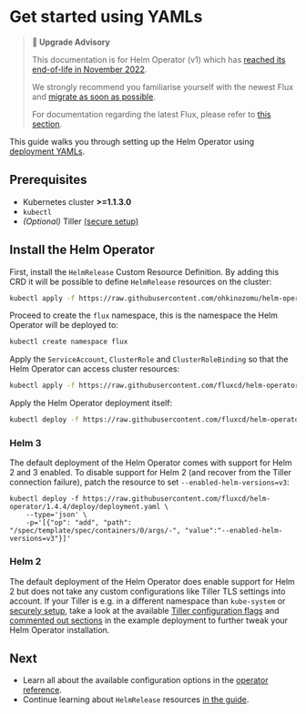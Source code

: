 # Get started using YAMLs

> **🛑 Upgrade Advisory**
>
> This documentation is for Helm Operator (v1) which has [reached its end-of-life in November 2022](https://fluxcd.io/blog/2022/10/september-2022-update/#flux-legacy-v1-retirement-plan).
>
> We strongly recommend you familiarise yourself with the newest Flux and [migrate as soon as possible](https://fluxcd.io/flux/migration/).
>
> For documentation regarding the latest Flux, please refer to [this section](https://fluxcd.io/flux/).

This guide walks you through setting up the Helm Operator using
[deployment YAMLs](https://github.com/fluxcd/helm-operator/tree/1.4.4/deploy).

## Prerequisites

- Kubernetes cluster **>=1.1.3.0**
- `kubectl`
- _(Optional)_
  Tiller [(secure setup)](https://v2.helm.sh/docs/securing_installation/)

## Install the Helm Operator

First, install the `HelmRelease` Custom Resource Definition. By adding this CRD
it will be possible to define `HelmRelease` resources on the cluster:

```sh
kubectl apply -f https://raw.githubusercontent.com/ohkinozomu/helm-operator/v1.4.5/deploy/crds.yaml
```

Proceed to create the `flux` namespace, this is the namespace the Helm Operator
will be deployed to:

```sh
kubectl create namespace flux
```

Apply the `ServiceAccount`, `ClusterRole` and `ClusterRoleBinding` so that the
Helm Operator can access cluster resources:

```sh
kubectl apply -f https://raw.githubusercontent.com/fluxcd/helm-operator/1.4.4/deploy/rbac.yaml
```

Apply the Helm Operator deployment itself:

```sh
kubectl deploy -f https://raw.githubusercontent.com/fluxcd/helm-operator/1.4.4/deploy/deployment.yaml
```

### Helm 3

The default deployment of the Helm Operator comes with support for Helm 2 and 3
enabled. To disable support for Helm 2 (and recover from the Tiller connection
failure), patch the resource to set `--enabled-helm-versions=v3`:

```
kubectl deploy -f https://raw.githubusercontent.com/fluxcd/helm-operator/1.4.4/deploy/deployment.yaml \
    --type='json' \
    -p='[{"op": "add", "path": "/spec/template/spec/containers/0/args/-", "value":"--enabled-helm-versions=v3"}]'
```

### Helm 2

The default deployment of the Helm Operator does enable support for Helm 2 but
does not take any custom configurations like Tiller TLS settings into account.
If your Tiller is e.g. in a different namespace than `kube-system` or
[securely setup](https://v2.helm.sh/docs/securing_installation/), take a look
at the available [Tiller configuration flags](../references/operator.md#tiller-configuration)
and [commented out sections](https://github.com/fluxcd/helm-operator/blob/1.4.4/deploy/deployment.yaml)
in the example deployment to further tweak your Helm Operator installation.

## Next

- Learn all about the available configuration options in the [operator
  reference](../references/operator.md).
- Continue learning about `HelmRelease` resources [in the
  guide](../helmrelease-guide/introduction.md).
